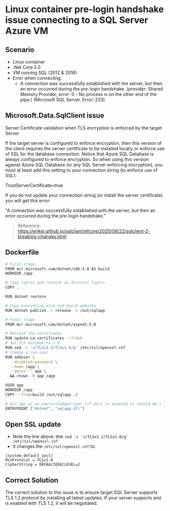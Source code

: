 # Linux container pre-login handshake issue connecting to a SQL Server Azure VM

## Scenario

- Linux container 
-   .Net Core 5.0 
-   VM running SQL (2012 & 2016)
- Error when connecting:
  - A connection was successfully established with the server, but then an error occurred during the pre-login handshake. (provider: Shared Memory Provider, error: 0 - No process is on the other end of the pipe.) (Microsoft SQL Server, Error: 233)

## Microsoft.Data.SqlClient issue

Server Certificate validation when TLS encryption is enforced by the target Server

If the target server is configured to enforce encryption, then this version of the client requires the server certificate to be installed locally or enforce use of SSL for the database connection. Notice that Azure SQL Database is always configured to enforce encryption. So when using this version against Azure SQL Database (or any SQL Server enforcing encryption), you must at least add this setting to your connection string (to enforce use of SSL):

TrustServerCertificate=true

If you do not update your connection string (or install the server certificate) you will get this error:

"A connection was successfully established with the server, but then an error occurred during the pre-login handshake."


> Reference: https://erikej.github.io/sqlclient/efcore/2020/06/22/sqlclient-2-breaking-changes.html

## Dockerfile

```bash
# First stage
FROM mcr.microsoft.com/dotnet/sdk:5.0 AS build
WORKDIR /app

# Copy csproj and restore as distinct layers
COPY . .

RUN dotnet restore

# Copy everything else and build website
RUN dotnet publish -c release -o /out/sqlapp

# Final stage
FROM mcr.microsoft.com/dotnet/aspnet:5.0

# Refresh the certifcates
RUN update-ca-certificates --fresh
# Set TLS minimum to 1.0
RUN sed -i 's/TLSv1.2/TLSv1.0/g' /etc/ssl/openssl.cnf
# Create a run user
RUN adduser \
  --disabled-password \
  --home /app \
  --gecos '' app \
  && chown -R app /app

USER app
WORKDIR /app
COPY --from=build /out/sqlapp ./

# Run app as an unpriviledged user (if port is exposed it should be > 1024)
ENTRYPOINT ["dotnet", "sqlapp.dll"]
```

## Open SSL update

- Note the line above:  ```RUN sed -i 's/TLSv1.2/TLSv1.0/g' /etc/ssl/openssl.cnf```
- It changes the ```/etc/ssl/openssl.cnf``` to:

```text
[system_default_sect]
MinProtocol = TLSv1.0
CipherString = DEFAULT@SECLEVEL=2
```

## Correct Solution

The correct solution to this issue is to ensure target SQL Server supports TLS 1.2 protocol by installing all latest updates. If your server supports and is enabled with TLS 1.2, it will be negotiated.
